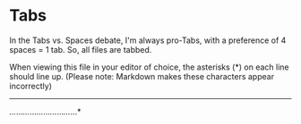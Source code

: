 # Tabs
In the Tabs vs. Spaces debate, I'm always pro-Tabs, with a preference of 4 spaces = 1 tab. So, all files are tabbed.

When viewing this file in your editor of choice, the asterisks (*) on each line should line up. (Please note: Markdown makes these characters appear incorrectly)

*   *   *   *   *   *   *   *   *   *   *
*...*...*...*...*...*...*...*...*...*...*
